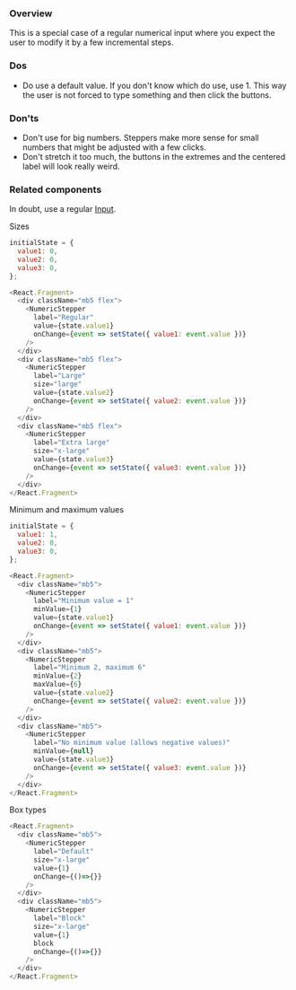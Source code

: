 ### Overview
This is a special case of a regular numerical input where you expect the user to modify it by a few incremental steps.

### Dos
- Do use a default value. If you don't know which do use, use 1. This way the user is not forced to type something and then click the buttons.

### Don'ts
- Don't use for big numbers. Steppers make more sense for small numbers that might be adjusted with a few clicks.
- Don't stretch it too much, the buttons in the extremes and the centered label will look really weird.

### Related components
In doubt, use a regular <a href="#input">Input</a>.


Sizes 

```js
initialState = {
  value1: 0,
  value2: 0,
  value3: 0,
};

<React.Fragment>
  <div className="mb5 flex">
    <NumericStepper
      label="Regular"
      value={state.value1}
      onChange={event => setState({ value1: event.value })}
    />
  </div>
  <div className="mb5 flex">
    <NumericStepper
      label="Large"
      size="large"
      value={state.value2}
      onChange={event => setState({ value2: event.value })}
    />
  </div>
  <div className="mb5 flex">
    <NumericStepper
      label="Extra large"
      size="x-large"
      value={state.value3}
      onChange={event => setState({ value3: event.value })}
    />
  </div>
</React.Fragment>
```

Minimum and maximum values
```js
initialState = {
  value1: 1,
  value2: 0,
  value3: 0,
};

<React.Fragment>
  <div className="mb5">
    <NumericStepper
      label="Minimum value = 1"
      minValue={1} 
      value={state.value1}
      onChange={event => setState({ value1: event.value })}
    />
  </div>
  <div className="mb5">
    <NumericStepper
      label="Minimum 2, maximum 6"
      minValue={2}
      maxValue={6}
      value={state.value2}
      onChange={event => setState({ value2: event.value })}
    />
  </div>
  <div className="mb5">
    <NumericStepper
      label="No minimum value (allows negative values)"
      minValue={null}
      value={state.value3}
      onChange={event => setState({ value3: event.value })}
    />
  </div>
</React.Fragment>
```

Box types
```js
<React.Fragment>
  <div className="mb5">
    <NumericStepper
      label="Default"
      size="x-large"
      value={1}
      onChange={()=>{}}
    />
  </div>
  <div className="mb5">
    <NumericStepper
      label="Block"
      size="x-large"
      value={1}
      block
      onChange={()=>{}}
    />
  </div>
</React.Fragment>
```
